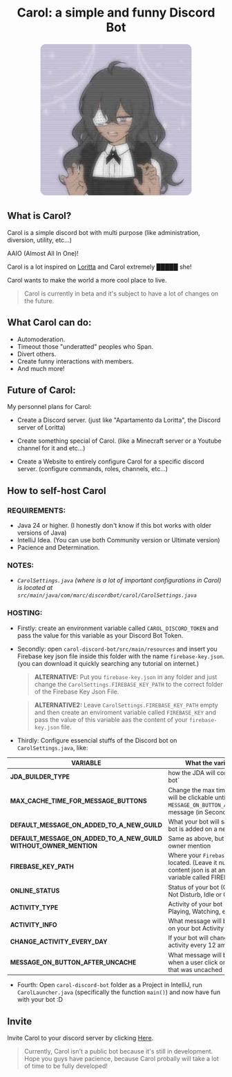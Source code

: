 <h1 align="center">Carol: a simple and funny Discord Bot</h1>

<p align="center">
  <img src="/avatar.png" 
       alt="logo"
       style="border-radius: 15px; border: 3px solid #ffffffff;"
       width="350" />
</p>

## What is Carol?

Carol is a simple discord bot with multi purpose (like administration, diversion, utility, etc...)

AAIO (Almost All In One)!

Carol is a lot inspired on [Loritta](https://github.com/LorittaBot/Loritta) and Carol extremely █████ she!

Carol wants to make the world a more cool place to live.

> Carol is currently in beta and it's subject to have a lot of changes on the future.

## What Carol can do:

- Automoderation.
- Timeout those "underatted" peoples who Span.
- Divert others.
- Create funny interactions with members.
- And much more!

## Future of Carol:

My personnel plans for Carol:

- Create a Discord server. (just like "Apartamento da Loritta", the Discord server of Loritta)

- Create something special of Carol. (like a Minecraft server or a Youtube channel for it and etc...)

- Create a Website to entirely configure Carol for a specific discord server. (configure commands, roles, channels, etc...)

## How to self-host Carol

### REQUIREMENTS:
- Java 24 or higher. (I honestly don't know if this bot works with older versions of Java)
- IntelliJ Idea. (You can use both Community version or Ultimate version)
- Pacience and Determination.

### NOTES:
- *`CarolSettings.java` (where is a lot of important configurations in Carol) is located at `src/main/java/com/marc/discordbot/carol/CarolSettings.java`*

### HOSTING:
- Firstly:
create an environment variable called `CAROL_DISCORD_TOKEN` and pass the value for this variable as your Discord Bot Token.

- Secondly:
open `carol-discord-bot/src/main/resources` and insert you Firebase key json file inside this folder with the name `firebase-key.json`. (you can download it quickly searching any tutorial on internet.)
  > **ALTERNATIVE:** Put you `firebase-key.json` in any folder and just change the `CarolSettings.FIREBASE_KEY_PATH` to the correct folder of the Firebase Key Json File.

  > **ALTERNATIVE2:** Leave `CarolSettings.FIREBASE_KEY_PATH` empty and then create an enviroment variable called `FIREBASE_KEY` and pass the value of this variable aas the content of your `firebase-key.json` file.
- Thirdly:
Configure essencial stuffs of the Discord bot on `CarolSettings.java`, like:

| VARIABLE                                         | What the variable do                                                                                       | Type       |
|--------------------------------------------------|-------------------------------------------------------------------------------------------------------------|------------------|
| **JDA_BUILDER_TYPE**                             | how the JDA will construct your bot`                                                                      | `byte (0, 1 or 2)`   |
| **MAX_CACHE_TIME_FOR_MESSAGE_BUTTONS**           | Change the max time a button will be clickable until appears the `MESSAGE_ON_BUTTON_AFTER_UNCACHE` message (in Seconds)  | `long`          |
| **DEFAULT_MESSAGE_ON_ADDED_TO_A_NEW_GUILD**      | What your bot will say when your bot is added on a new guild                                                 | `String`          |
| **DEFAULT_MESSAGE_ON_ADDED_TO_A_NEW_GUILD WITHOUT_OWNER_MENTION** | Same as above, but without owner mention                                                    | `String`          |
| **FIREBASE_KEY_PATH**                            | Where your `FirebaseKey.json` is located. (Leave it null if your content json is at an enviroment variable called FIREBASE_KEY) | `String` |
| **ONLINE_STATUS**                                | Status of your bot (Online, Do Not Disturb, Idle or Offline)                                                 | `OnlineStatus`          |
| **ACTIVITY_TYPE**                                | Activity of your bot (Listening, Playing, Watching, etc)                                                 | `ActivityType` |
| **ACTIVITY_INFO**                                | What message will be displayed on your bot Activity                                                          | `String`          |
| **CHANGE_ACTIVITY_EVERY_DAY**                                | If your bot will change the activity every 12 am                                                 | `boolean`          |
| **MESSAGE_ON_BUTTON_AFTER_UNCACHE**              | What message will be displayed when a user click on a button that was uncached                               | `String`          |

- Fourth:
Open `carol-discord-bot` folder as a Project in IntelliJ, run `CarolLauncher.java` (specifically the function `main()`) and now have fun with your bot :D

## Invite

Invite Carol to your discord server by clicking [Here](https://discord.com/oauth2/authorize?client_id=1214985204985241600&permissions=8&integration_type=0&scope=bot).
> Currently, Carol isn't a public bot because it's still in development.
> Hope you guys have pacience, because Carol probally will take a lot of time to be fully developed!
